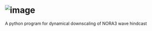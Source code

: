 # ![image](https://user-images.githubusercontent.com/67804784/120891355-864a8200-c608-11eb-98d6-8cb117779d2e.png)
A python program for dynamical downscaling of NORA3 wave hindcast

